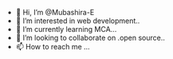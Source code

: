 - 👋 Hi, I’m @Mubashira-E
- 👀 I’m interested in web development..
- 🌱 I’m currently learning MCA...
- 💞️ I’m looking to collaborate on .open source..
- 📫 How to reach me ...

<!---
Mubashira-E/Mubashira-E is a ✨ special ✨ repository because its `README.md` (this file) appears on your GitHub profile.
You can click the Preview link to take a look at your changes.
--->
